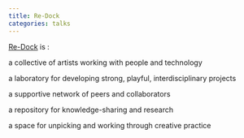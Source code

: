 ```yaml
---
title: Re-Dock
categories: talks
---
```

[Re-Dock](http://re-dock.org/) is :
  
a collective of artists working with people and technology
  
a laboratory for developing strong, playful, interdisciplinary projects
  
a supportive network of peers and collaborators
  
a repository for knowledge-sharing and research
  
a space for unpicking and working through creative practice
